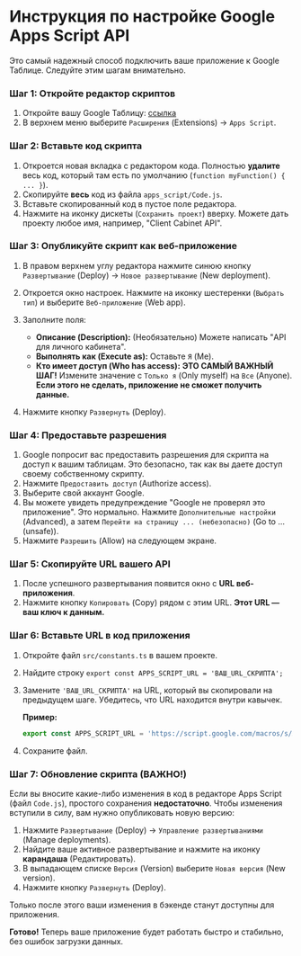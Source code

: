 
# Инструкция по настройке Google Apps Script API

Это самый надежный способ подключить ваше приложение к Google Таблице. Следуйте этим шагам внимательно.

### Шаг 1: Откройте редактор скриптов

1.  Откройте вашу Google Таблицу: [ссылка](https://docs.google.com/spreadsheets/d/1IBBn38ZD-TOgzO9VjYAyKz8mchg_RwWyD6kZ0Lu729A/edit)
2.  В верхнем меню выберите `Расширения` (Extensions) -> `Apps Script`.

    

### Шаг 2: Вставьте код скрипта

1.  Откроется новая вкладка с редактором кода. Полностью **удалите** весь код, который там есть по умолчанию (`function myFunction() { ... }`).
2.  Скопируйте **весь** код из файла `apps_script/Code.js`.
3.  Вставьте скопированный код в пустое поле редактора.
4.  Нажмите на иконку дискеты (`Сохранить проект`) вверху. Можете дать проекту любое имя, например, "Client Cabinet API".

    

### Шаг 3: Опубликуйте скрипт как веб-приложение

1.  В правом верхнем углу редактора нажмите синюю кнопку `Развертывание` (Deploy) -> `Новое развертывание` (New deployment).

    

2.  Откроется окно настроек. Нажмите на иконку шестеренки (`Выбрать тип`) и выберите `Веб-приложение` (Web app).

    

3.  Заполните поля:
    *   **Описание (Description):** (Необязательно) Можете написать "API для личного кабинета".
    *   **Выполнять как (Execute as):** Оставьте `Я` (Me).
    *   **Кто имеет доступ (Who has access):** **ЭТО САМЫЙ ВАЖНЫЙ ШАГ!** Измените значение с `Только я` (Only myself) на `Все` (Anyone). **Если этого не сделать, приложение не сможет получить данные.**

    

4.  Нажмите кнопку `Развернуть` (Deploy).

### Шаг 4: Предоставьте разрешения

1.  Google попросит вас предоставить разрешения для скрипта на доступ к вашим таблицам. Это безопасно, так как вы даете доступ своему собственному скрипту.
2.  Нажмите `Предоставить доступ` (Authorize access).
3.  Выберите свой аккаунт Google.
4.  Вы можете увидеть предупреждение "Google не проверял это приложение". Это нормально. Нажмите `Дополнительные настройки` (Advanced), а затем `Перейти на страницу ... (небезопасно)` (Go to ... (unsafe)).
5.  Нажмите `Разрешить` (Allow) на следующем экране.

### Шаг 5: Скопируйте URL вашего API

1.  После успешного развертывания появится окно с **URL веб-приложения**.
2.  Нажмите кнопку `Копировать` (Copy) рядом с этим URL. **Этот URL — ваш ключ к данным.**

    

### Шаг 6: Вставьте URL в код приложения

1.  Откройте файл `src/constants.ts` в вашем проекте.
2.  Найдите строку `export const APPS_SCRIPT_URL = 'ВАШ_URL_СКРИПТА';`
3.  Замените `'ВАШ_URL_СКРИПТА'` на URL, который вы скопировали на предыдущем шаге. Убедитесь, что URL находится внутри кавычек.

    **Пример:**
    ```typescript
    export const APPS_SCRIPT_URL = 'https://script.google.com/macros/s/AKfycb.../exec';
    ```

4.  Сохраните файл.

### Шаг 7: Обновление скрипта (ВАЖНО!)

Если вы вносите какие-либо изменения в код в редакторе Apps Script (файл `Code.js`), простого сохранения **недостаточно**. Чтобы изменения вступили в силу, вам нужно опубликовать новую версию:

1.  Нажмите `Развертывание` (Deploy) -> `Управление развертываниями` (Manage deployments).
2.  Найдите ваше активное развертывание и нажмите на иконку **карандаша** (Редактировать).
3.  В выпадающем списке `Версия` (Version) выберите `Новая версия` (New version).
4.  Нажмите кнопку `Развернуть` (Deploy).

Только после этого ваши изменения в бэкенде станут доступны для приложения.

**Готово!** Теперь ваше приложение будет работать быстро и стабильно, без ошибок загрузки данных.
